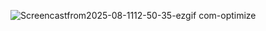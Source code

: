 ![Screencastfrom2025-08-1112-50-35-ezgif com-optimize](https://github.com/user-attachments/assets/738c019f-037a-44e8-a182-c10764b1d4d0)

